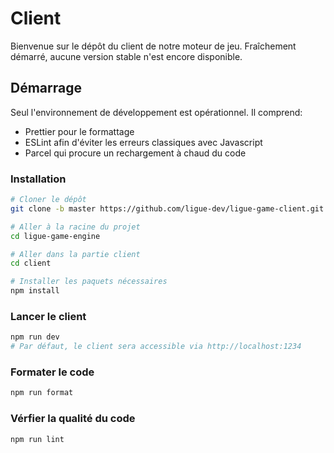 # Client

Bienvenue sur le dépôt du client de notre moteur de jeu. Fraîchement démarré, aucune version stable n'est encore disponible.

## Démarrage

Seul l'environnement de développement est opérationnel. Il comprend:

- Prettier pour le formattage
- ESLint afin d'éviter les erreurs classiques avec Javascript
- Parcel qui procure un rechargement à chaud du code

### Installation

```bash
# Cloner le dépôt
git clone -b master https://github.com/ligue-dev/ligue-game-client.git

# Aller à la racine du projet
cd ligue-game-engine

# Aller dans la partie client
cd client

# Installer les paquets nécessaires
npm install
```

### Lancer le client

```bash
npm run dev
# Par défaut, le client sera accessible via http://localhost:1234
```

### Formater le code

```bash
npm run format
```

### Vérfier la qualité du code

```
npm run lint
```
